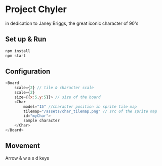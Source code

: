 # Project Chyler

in dedication to Janey Briggs, the great iconic character of 90's

## Set up & Run
```bash
npm install
npm start
```

## Configuration
```js
<Board 
	scale={2} // tile & character scale 
 	scale={2} 
 	size={{x:5,y:5}}> // size of the board
	<Char
		model="15" //character position in sprite tile map
		tilemap="/assets/char_tilemap.png" // src of the sprite map
		id="myChar">
    	sample character
	</Char>
</Board>
```

## Movement
Arrow & w a s d keys